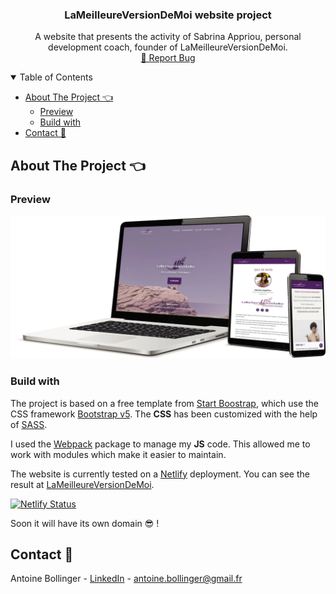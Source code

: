 <!-- PROJECT LOGO -->
<p align="center">
  <h3 align="center">LaMeilleureVersionDeMoi website project</h3>

  <p align="center">
    A website that presents the activity of Sabrina Appriou, personal development coach, founder of LaMeilleureVersionDeMoi.
    <br />
    <a href="https://github.com/antoinebollinger/lameilleureversiondemoi/issues">🐛 Report Bug</a>
  </p>
</p>

<!-- TABLE OF CONTENTS -->

<details open="open">
  <summary>Table of Contents</summary>
  <ul>
    <li>
      <a href="#about-the-project-">About The Project 👈</a>
      <ul>
        <li><a href="#preview">Preview</a></li>
        <li><a href="#build-with">Build with</a></li>
      </ul>
    </li>
    <li><a href="#contact-">Contact 📧</a></li>
  </ul>
</details>

<!-- ABOUT THE PROJECT -->

## About The Project 👈

### Preview

![Preview](assets/img/preview/preview.webp)

### Build with

The project is based on a free template from [Start Boostrap](https://startbootstrap.com/), which use the CSS framework [Bootstrap v5](https://getbootstrap.com/docs/5.0/getting-started/introduction/). The **CSS** has been customized with the help of [SASS](https://sass-lang.com/).

I used the [Webpack](https://webpack.js.org/) package to manage my **JS** code. This allowed me to work with modules which make it easier to maintain.

The website is currently tested on a [Netlify](https://www.netlify.com/) deployment. You can see the result at [LaMeilleureVersionDeMoi](https://sabrinacoaching.netlify.app/).

[![Netlify Status](https://api.netlify.com/api/v1/badges/f49d62bd-6859-4abe-a465-306d84627c4a/deploy-status)](https://app.netlify.com/sites/lameilleureversiondemoi/deploys)

Soon it will have its own domain 😎 !

<!-- CONTACT -->

## Contact 📧

Antoine Bollinger - [LinkedIn](https://www.linkedin.com/in/antoinebollinger/) - antoine.bollinger@gmail.fr
